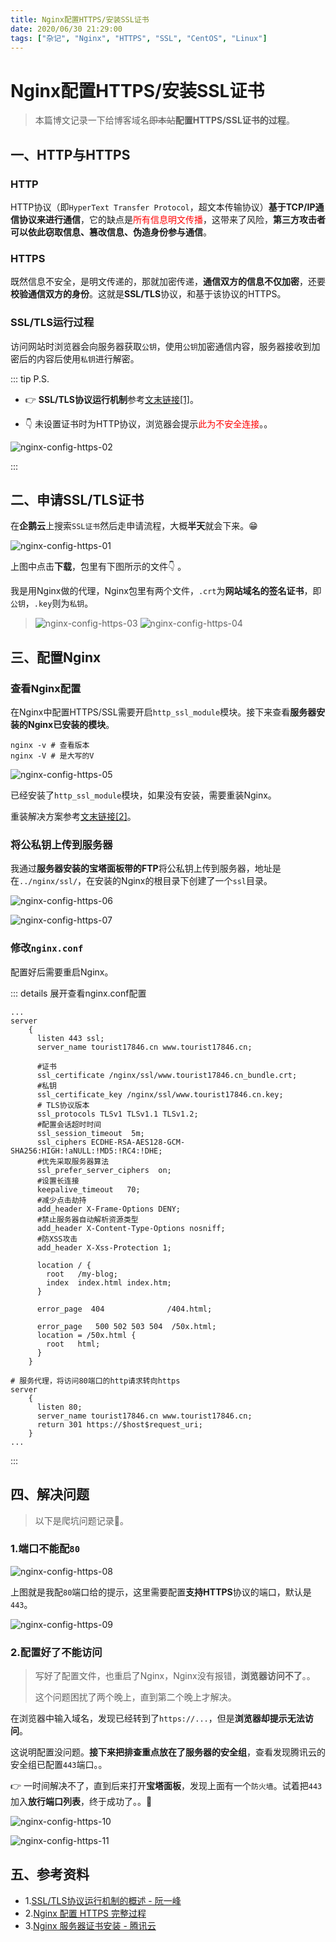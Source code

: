 ```yaml
---
title: Nginx配置HTTPS/安装SSL证书
date: 2020/06/30 21:29:00
tags: ["杂记", "Nginx", "HTTPS", "SSL", "CentOS", "Linux"]
---
```


# Nginx配置HTTPS/安装SSL证书

<ClientOnly>
  <display-bar :displayData="$frontmatter"></display-bar>
</ClientOnly>

> 本篇博文记录一下给博客域名~~即本站~~**配置HTTPS/SSL证书的过程**。

## 一、HTTP与HTTPS

### HTTP

HTTP协议（即`HyperText Transfer Protocol`，超文本传输协议）**基于TCP/IP通信协议来进行通信**，它的缺点是<font color="#FF0000">所有信息明文传播</font>，这带来了风险，**第三方攻击者可以依此窃取信息、篡改信息、伪造身份参与通信**。

### HTTPS

既然信息不安全，是明文传递的，那就加密传递，**通信双方的信息不仅加密**，还要**校验通信双方的身份**。这就是**SSL/TLS**协议，和基于该协议的HTTPS。

### SSL/TLS运行过程

访问网站时浏览器会向服务器获取`公钥`，使用`公钥`加密通信内容，服务器接收到加密后的内容后使用`私钥`进行解密。

::: tip P.S.

* 👉 **SSL/TLS协议运行机制**参考[文末链接[1]](#五、参考资料)。

* 👇 未设置证书时为HTTP协议，浏览器会提示<font color="#FF0000">此为不安全连接</font>。。

![nginx-config-https-02](/images/other/aboutdeploy/nginx-config-https-02.png)

:::

## 二、申请SSL/TLS证书

在**企鹅云**上搜索`SSL证书`然后走申请流程，大概**半天**就会下来。😁

![nginx-config-https-01](/images/other/aboutdeploy/nginx-config-https-01.png)

上图中点击**下载**，包里有下图所示的文件👇 。

我是用Nginx做的代理，Nginx包里有两个文件，`.crt`为**网站域名的签名证书**，即`公钥`，`.key`则为`私钥`。

> ![nginx-config-https-03](/images/other/aboutdeploy/nginx-config-https-03.png)
> ![nginx-config-https-04](/images/other/aboutdeploy/nginx-config-https-04.png)

## 三、配置Nginx

### 查看Nginx配置

在Nginx中配置HTTPS/SSL需要开启`http_ssl_module`模块。接下来查看**服务器安装的Nginx已安装的模块**。

``` shell
nginx -v # 查看版本
nginx -V # 是大写的V
```

![nginx-config-https-05](/images/other/aboutdeploy/nginx-config-https-05.png)

已经安装了`http_ssl_module`模块，如果没有安装，需要重装Nginx。

重装解决方案参考[文末链接[2]](#五、参考资料)。

### 将公私钥上传到服务器

我通过**服务器安装的宝塔面板带的FTP**将公私钥上传到服务器，地址是在`../nginx/ssl/`，在安装的Nginx的根目录下创建了一个`ssl`目录。

![nginx-config-https-06](/images/other/aboutdeploy/nginx-config-https-06.png)

![nginx-config-https-07](/images/other/aboutdeploy/nginx-config-https-07.png)

### 修改`nginx.conf`

配置好后需要重启Nginx。

::: details 展开查看nginx.conf配置

```nginx
...
server
    {
      listen 443 ssl;
      server_name tourist17846.cn www.tourist17846.cn;

      #证书
      ssl_certificate /nginx/ssl/www.tourist17846.cn_bundle.crt;
      #私钥
      ssl_certificate_key /nginx/ssl/www.tourist17846.cn.key;
      # TLS协议版本
      ssl_protocols TLSv1 TLSv1.1 TLSv1.2;
      #配置会话超时时间
      ssl_session_timeout  5m;
      ssl_ciphers ECDHE-RSA-AES128-GCM-SHA256:HIGH:!aNULL:!MD5:!RC4:!DHE;
      #优先采取服务器算法
      ssl_prefer_server_ciphers  on;
      #设置长连接
      keepalive_timeout   70;
      #减少点击劫持
      add_header X-Frame-Options DENY;
      #禁止服务器自动解析资源类型
      add_header X-Content-Type-Options nosniff;
      #防XSS攻击
      add_header X-Xss-Protection 1;

      location / {
        root   /my-blog;
        index  index.html index.htm;
      }

      error_page  404              /404.html;

      error_page   500 502 503 504  /50x.html;
      location = /50x.html {
        root   html;
      }
    }

# 服务代理，将访问80端口的http请求转向https
server
    {
      listen 80;
      server_name tourist17846.cn www.tourist17846.cn;
      return 301 https://$host$request_uri;
    }
...
```

:::

## 四、解决问题

> 以下是爬坑问题记录📝。

### 1.端口不能配`80`

![nginx-config-https-08](/images/other/aboutdeploy/nginx-config-https-08.png)

上图就是我配`80`端口给的提示，这里需要配置**支持HTTPS**协议的端口，默认是`443`。

![nginx-config-https-09](/images/other/aboutdeploy/nginx-config-https-09.png)

### 2.配置好了不能访问

> 写好了配置文件，也重启了Nginx，Nginx没有报错，**浏览器访问不了**。。
>
> 这个问题困扰了两个晚上，直到第二个晚上才解决。

在浏览器中输入域名，发现已经转到了`https://...`，但是**浏览器却提示无法访问**。

这说明配置没问题。**接下来把排查重点放在了服务器的安全组**，查看发现腾讯云的安全组已配置`443`端口。。

👉 一时间解决不了，直到后来打开**宝塔面板**，发现上面有一个`防火墙`。试着把`443`加入**放行端口列表**，终于成功了。。🤣

![nginx-config-https-10](/images/other/aboutdeploy/nginx-config-https-10.png)

![nginx-config-https-11](/images/other/aboutdeploy/nginx-config-https-11.png)

## 五、参考资料

* 1.[SSL/TLS协议运行机制的概述 - 阮一峰](http://www.ruanyifeng.com/blog/2014/02/ssl_tls.html)
* 2.[Nginx 配置 HTTPS 完整过程](https://blog.csdn.net/weixin_37264997/article/details/84525444)
* 3.[Nginx 服务器证书安装 - 腾讯云](https://cloud.tencent.com/document/product/400/35244)

